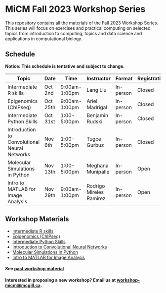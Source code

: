 # MiCM Fall 2023 Workshop Series

This repository contains all the materials of the Fall 2023 Workshop Series. 
This series will focus on exercises and practical computing on selected topics from introduction to computing, topics and data science and applications in computational biology.

## Schedule

**Notice: This schedule is tentative and subject to change.**

| Topic | Date | Time | Instructor | Format | Registration |
| ------| ---- | ----- | ---------- | -------- | ------- |
| Intermediate R skills| Oct 2nd | 9:00am-1:00pm | Lang Liu | In-person | Closed |
| Epigenomics (ChIPseq) | Oct 25th | 9:00am-1:00pm | Ariel Madrigal | In-person | Closed |
| Intermediate Python Skills | Oct 31st | 1:00-5:00pm | Benjamin Rudski | In-person | Closed |
| Introduction to Convolutional Neural Networks | Nov 6th | 1:00-5:00pm | Tugce Gurbuz | In-person | Closed |
| Molecular Simulations in Python | Nov 13th | 1:00-5:00pm | Meghana Munipalle | In-person | Open |
| Intro to MATLAB for Image Analysis | Nov 29th | 9:00am-1:00pm | Rodrigo Mireles Ramirez | In-person | Open |

## Workshop Materials

* [Intermediate R skills](https://github.com/McGill-MiCM/micm-statistics-winter)
* [Epigenomics (ChIPseq)](https://github.com/McGill-MiCM/Statistical_Analysis_2023)
* [Intermediate Python Skills](https://github.com/McGill-MiCM/MiMC_scRNAseqWorkshop)
* [Introduction to Convolutional Neural Networks]()
* [Molecular Simulations in Python]()
* [Intro to MATLAB for Image Analysis]()

#### See [past workshop material](https://mcgill-micm.github.io/MicM-Mcgill/)
#### Interested in proposing a new workshop? Email us at workshop-micm@mcgill.ca.
